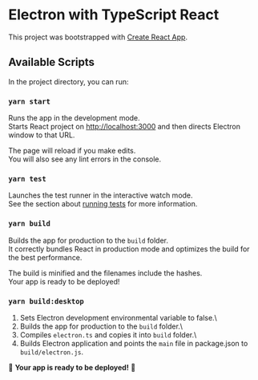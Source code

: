 # Electron with TypeScript React

This project was bootstrapped with [Create React App](https://github.com/facebook/create-react-app).

## Available Scripts

In the project directory, you can run:

### `yarn start`

Runs the app in the development mode.\
Starts React project on [http://localhost:3000](http://localhost:3000) and then directs Electron window to that URL.

The page will reload if you make edits.\
You will also see any lint errors in the console.

### `yarn test`

Launches the test runner in the interactive watch mode.\
See the section about [running tests](https://facebook.github.io/create-react-app/docs/running-tests) for more information.

### `yarn build`

Builds the app for production to the `build` folder.\
It correctly bundles React in production mode and optimizes the build for the best performance.

The build is minified and the filenames include the hashes.\
Your app is ready to be deployed!

### `yarn build:desktop`

1. Sets Electron development environmental variable to false.\
2. Builds the app for production to the `build` folder.\
3. Compiles `electron.ts` and copies it into `build` folder.\
4. Builds Electron application and points the `main` file in package.json to `build/electron.js`.

🎉 **Your app is ready to be deployed!** 🎉
